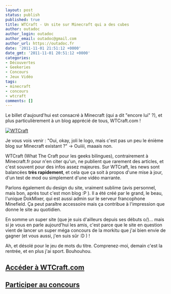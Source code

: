 ```yaml
---
layout: post
status: publish
published: true
title: WTCraft - Un site sur Minecraft qui a des cubes
author: outadoc
author_login: outadoc
author_email: outadoc@gmail.com
author_url: https://outadoc.fr
date: '2011-11-01 21:51:12 +0000'
date_gmt: '2011-11-01 20:51:12 +0000'
categories:
- Découvertes
- Geekeries
- Concours
- Jeux Vidéo
tags:
- minecraft
- concours
- wtcraft
comments: []
---
```

Le billet d'aujourd'hui est consacré à Minecraft (qui a dit "encore lui" ?), et plus particulièrement à un blog apprécié de tous, WTCraft.com !

[![](https://outadoc.fr/wp-content/uploads/2011/11/wtc1.png "WTCraft")][1]

Je vous vois venir : "Oui, okay, joli le logo, mais c'est pas un peu le énième blog sur Minecraft existant ?" -> Ouiiii, maaais non.

WTCraft (What The Craft pour les geeks bilingues), contrairement à Minecraft.fr pour n'en citer qu'un, ne publient que rarement des articles, et c'est souvent pour des infos assez majeures. Sur WTCraft, les news sont balancées **très rapidement**, et cela que ça soit à propos d'une mise à jour, d'un test de mod ou simplement d'une vidéo marrante.

Parlons également du design du site, vraiment sublime (avis personnel, mais bon, après tout c'est mon blog :P ). Il a été créé par le grand, le beau, l'unique DokMixer, qui est aussi admin sur le serveur francophone Minefield. Ça peut paraître accessoire mais ça contribue à l'impression que donne le site au quotidien.

En somme un super site (que je suis d'ailleurs depuis ses débuts o/)... mais si je vous en parle aujourd'hui les amis, c'est parce que le site en question vient de lancer un super méga concours de la morkitu que j'ai bien envie de gagner (et vous aussi, j'en suis sûr :D ) !

Ah, et désolé pour le jeu de mots du titre. Comprenez-moi, demain c'est la rentrée, et en plus j'ai sport. Bouhouhou.

## [Accéder à WTCraft.com][1]

## [Participer au concours][2]

[1]: http://www.wtcraft.com/
[2]: http://www.wtcraft.com/concours-minecraft-xperia-play-a-gagner-6760.html

